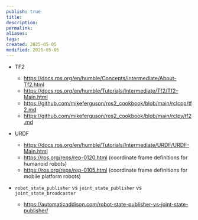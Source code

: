 ```yaml
---
publish: true
title:
description: 
permalink: 
aliases: 
tags: 
created: 2025-05-05
modified: 2025-05-05
---
```


- TF2
    - <https://docs.ros.org/en/humble/Concepts/Intermediate/About-Tf2.html>
    - <https://docs.ros.org/en/humble/Tutorials/Intermediate/Tf2/Tf2-Main.html>
    - <https://github.com/mikeferguson/ros2_cookbook/blob/main/rclcpp/tf2.md>
    - <https://github.com/mikeferguson/ros2_cookbook/blob/main/rclpy/tf2.md>

- URDF
    - <https://docs.ros.org/en/humble/Tutorials/Intermediate/URDF/URDF-Main.html>
    - <https://ros.org/reps/rep-0120.html> (coordinate frame definitions for humanoid robots)
    - <https://ros.org/reps/rep-0105.html> (coordinate frame definitions for mobile platform robots)

- `robot_state_publisher` vs `joint_state_publisher` vs `joint_state_broadcaster`
    - <https://automaticaddison.com/robot-state-publisher-vs-joint-state-publisher/>
